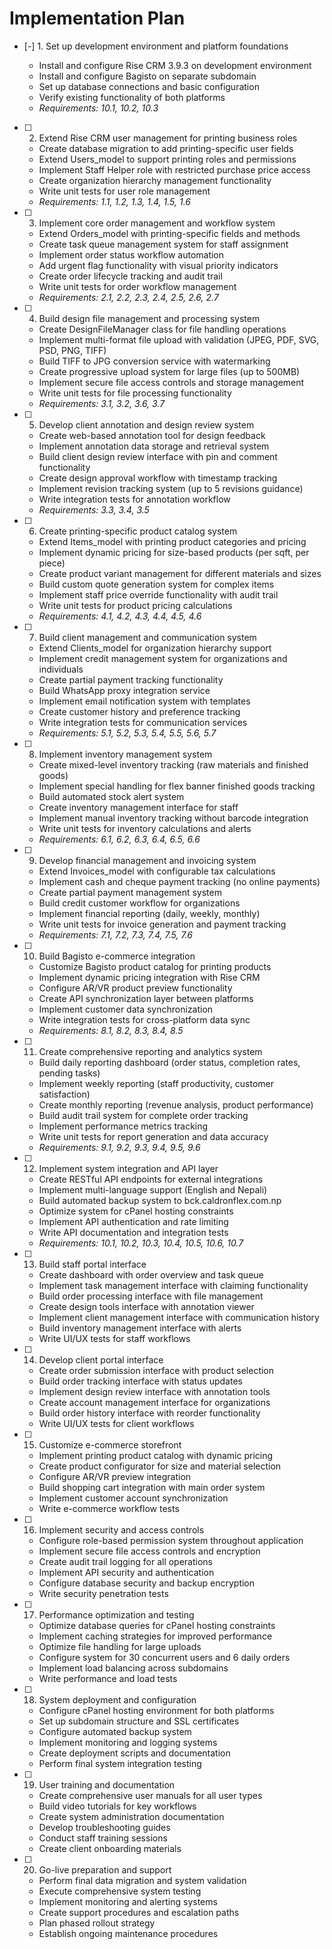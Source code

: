 # Implementation Plan

- [-] 1. Set up development environment and platform foundations





  - Install and configure Rise CRM 3.9.3 on development environment
  - Install and configure Bagisto on separate subdomain
  - Set up database connections and basic configuration
  - Verify existing functionality of both platforms
  - _Requirements: 10.1, 10.2, 10.3_

- [ ] 2. Extend Rise CRM user management for printing business roles
  - Create database migration to add printing-specific user fields
  - Extend Users_model to support printing roles and permissions
  - Implement Staff Helper role with restricted purchase price access
  - Create organization hierarchy management functionality
  - Write unit tests for user role management
  - _Requirements: 1.1, 1.2, 1.3, 1.4, 1.5, 1.6_

- [ ] 3. Implement core order management and workflow system
  - Extend Orders_model with printing-specific fields and methods
  - Create task queue management system for staff assignment
  - Implement order status workflow automation
  - Add urgent flag functionality with visual priority indicators
  - Create order lifecycle tracking and audit trail
  - Write unit tests for order workflow management
  - _Requirements: 2.1, 2.2, 2.3, 2.4, 2.5, 2.6, 2.7_

- [ ] 4. Build design file management and processing system
  - Create DesignFileManager class for file handling operations
  - Implement multi-format file upload with validation (JPEG, PDF, SVG, PSD, PNG, TIFF)
  - Build TIFF to JPG conversion service with watermarking
  - Create progressive upload system for large files (up to 500MB)
  - Implement secure file access controls and storage management
  - Write unit tests for file processing functionality
  - _Requirements: 3.1, 3.2, 3.6, 3.7_

- [ ] 5. Develop client annotation and design review system
  - Create web-based annotation tool for design feedback
  - Implement annotation data storage and retrieval system
  - Build client design review interface with pin and comment functionality
  - Create design approval workflow with timestamp tracking
  - Implement revision tracking system (up to 5 revisions guidance)
  - Write integration tests for annotation workflow
  - _Requirements: 3.3, 3.4, 3.5_

- [ ] 6. Create printing-specific product catalog system
  - Extend Items_model with printing product categories and pricing
  - Implement dynamic pricing for size-based products (per sqft, per piece)
  - Create product variant management for different materials and sizes
  - Build custom quote generation system for complex items
  - Implement staff price override functionality with audit trail
  - Write unit tests for product pricing calculations
  - _Requirements: 4.1, 4.2, 4.3, 4.4, 4.5, 4.6_

- [ ] 7. Build client management and communication system
  - Extend Clients_model for organization hierarchy support
  - Implement credit management system for organizations and individuals
  - Create partial payment tracking functionality
  - Build WhatsApp proxy integration service
  - Implement email notification system with templates
  - Create customer history and preference tracking
  - Write integration tests for communication services
  - _Requirements: 5.1, 5.2, 5.3, 5.4, 5.5, 5.6, 5.7_

- [ ] 8. Implement inventory management system
  - Create mixed-level inventory tracking (raw materials and finished goods)
  - Implement special handling for flex banner finished goods tracking
  - Build automated stock alert system
  - Create inventory management interface for staff
  - Implement manual inventory tracking without barcode integration
  - Write unit tests for inventory calculations and alerts
  - _Requirements: 6.1, 6.2, 6.3, 6.4, 6.5, 6.6_

- [ ] 9. Develop financial management and invoicing system
  - Extend Invoices_model with configurable tax calculations
  - Implement cash and cheque payment tracking (no online payments)
  - Create partial payment management system
  - Build credit customer workflow for organizations
  - Implement financial reporting (daily, weekly, monthly)
  - Write unit tests for invoice generation and payment tracking
  - _Requirements: 7.1, 7.2, 7.3, 7.4, 7.5, 7.6_

- [ ] 10. Build Bagisto e-commerce integration
  - Customize Bagisto product catalog for printing products
  - Implement dynamic pricing integration with Rise CRM
  - Configure AR/VR product preview functionality
  - Create API synchronization layer between platforms
  - Implement customer data synchronization
  - Write integration tests for cross-platform data sync
  - _Requirements: 8.1, 8.2, 8.3, 8.4, 8.5_

- [ ] 11. Create comprehensive reporting and analytics system
  - Build daily reporting dashboard (order status, completion rates, pending tasks)
  - Implement weekly reporting (staff productivity, customer satisfaction)
  - Create monthly reporting (revenue analysis, product performance)
  - Build audit trail system for complete order tracking
  - Implement performance metrics tracking
  - Write unit tests for report generation and data accuracy
  - _Requirements: 9.1, 9.2, 9.3, 9.4, 9.5, 9.6_

- [ ] 12. Implement system integration and API layer
  - Create RESTful API endpoints for external integrations
  - Implement multi-language support (English and Nepali)
  - Build automated backup system to bck.caldronflex.com.np
  - Optimize system for cPanel hosting constraints
  - Implement API authentication and rate limiting
  - Write API documentation and integration tests
  - _Requirements: 10.1, 10.2, 10.3, 10.4, 10.5, 10.6, 10.7_

- [ ] 13. Build staff portal interface
  - Create dashboard with order overview and task queue
  - Implement task management interface with claiming functionality
  - Build order processing interface with file management
  - Create design tools interface with annotation viewer
  - Implement client management interface with communication history
  - Build inventory management interface with alerts
  - Write UI/UX tests for staff workflows

- [ ] 14. Develop client portal interface
  - Create order submission interface with product selection
  - Build order tracking interface with status updates
  - Implement design review interface with annotation tools
  - Create account management interface for organizations
  - Build order history interface with reorder functionality
  - Write UI/UX tests for client workflows

- [ ] 15. Customize e-commerce storefront
  - Implement printing product catalog with dynamic pricing
  - Create product configurator for size and material selection
  - Configure AR/VR preview integration
  - Build shopping cart integration with main order system
  - Implement customer account synchronization
  - Write e-commerce workflow tests

- [ ] 16. Implement security and access controls
  - Configure role-based permission system throughout application
  - Implement secure file access controls and encryption
  - Create audit trail logging for all operations
  - Implement API security and authentication
  - Configure database security and backup encryption
  - Write security penetration tests

- [ ] 17. Performance optimization and testing
  - Optimize database queries for cPanel hosting constraints
  - Implement caching strategies for improved performance
  - Optimize file handling for large uploads
  - Configure system for 30 concurrent users and 6 daily orders
  - Implement load balancing across subdomains
  - Write performance and load tests

- [ ] 18. System deployment and configuration
  - Configure cPanel hosting environment for both platforms
  - Set up subdomain structure and SSL certificates
  - Configure automated backup system
  - Implement monitoring and logging systems
  - Create deployment scripts and documentation
  - Perform final system integration testing

- [ ] 19. User training and documentation
  - Create comprehensive user manuals for all user types
  - Build video tutorials for key workflows
  - Create system administration documentation
  - Develop troubleshooting guides
  - Conduct staff training sessions
  - Create client onboarding materials

- [ ] 20. Go-live preparation and support
  - Perform final data migration and system validation
  - Execute comprehensive system testing
  - Implement monitoring and alerting systems
  - Create support procedures and escalation paths
  - Plan phased rollout strategy
  - Establish ongoing maintenance procedures